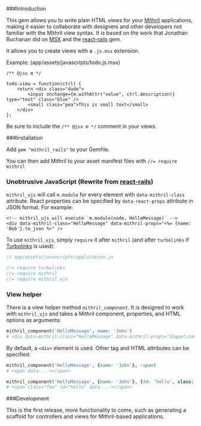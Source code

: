 ###Introduction

This gem allows you to write plain HTML views for your [Mithril](https://github.com/lhorie/mithril.js) applications, making it easier to collaborate with designers and other developers not familiar with the Mithril view syntax. It is based on the work that Jonathan Buchanan did on [MSX](https://github.com/insin/msx) and the [react-rails](https://github.com/reactjs/react-rails) gem.

It allows you to create views with a `.js.msx` extension.


Example: (app/assets/javascripts/todo.js.msx)
```
/** @jsx m */

todo.view = function(ctrl) {
    return <div class="dude">
        <input onchange={m.withAttr("value", ctrl.description)} type="text" class="blue" />
        <small class="pea">This is small text</small>
    </div>
};
```

Be sure to include the `/** @jsx m */` comment in your views.

###Installation

Add `gem "mithril_rails"` to your Gemfile.

You can then add Mithril to your asset manifest files with `//= require mithril`

### Unobtrusive JavaScript (Rewrite from [react-rails](https://github.com/reactjs/react-rails))

`mithril_ujs` will call `m.module` for every element with `data-mithril-class` attribute.
React properties can be specified by `data-react-props` attribute in JSON format. For example:

```erb
<!-- mithril_ujs will execute `m.module(node, HelloMessage)` -->
<div data-mithril-class="HelloMessage" data-mithril-props="<%= {name: 'Bob'}.to_json %>" />
```

To use `mithril_ujs`, simply `require` it after `mithril` (and after `turbolinks` if [Turbolinks](https://github.com/rails/turbolinks) is used):

```js
// app/assets/javascripts/application.js

//= require turbolinks
//= require mithril
//= require mithril_ujs
```

### View helper

There is a view helper method `mithril_component`. It is designed to work with `mithril_ujs` and takes a Mithril component, properties, and HTML options as arguments:

```ruby
mithril_component('HelloMessage', name: 'John')
# <div data-mithril-class="HelloMessage" data-mithril-props="{&quot;name&quot;:&quot;John&quot;}"></div>
```

By default, a `<div>` element is used. Other tag and HTML attributes can be specified:

```ruby
mithril_component('HelloMessage', {name: 'John'}, :span)
# <span data-...></span>

mithril_component('HelloMessage', {name: 'John'}, {id: 'hello', class: 'foo', tag: :span})
# <span class="foo" id="hello" data-...></span>
```

###Development

This is the first release, more functionality to come, such as generating a scaffold for controllers and views for Mithril-based applications.
